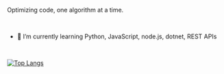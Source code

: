 Optimizing code, one algorithm at a time.

<br/>

- 🌱 I’m currently learning Python, JavaScript, node.js, dotnet, REST APIs

<br/>

[![Top Langs](https://github-readme-stats.vercel.app/api/top-langs/?username=linhares06)](https://github.com/anuraghazra/github-readme-stats)
